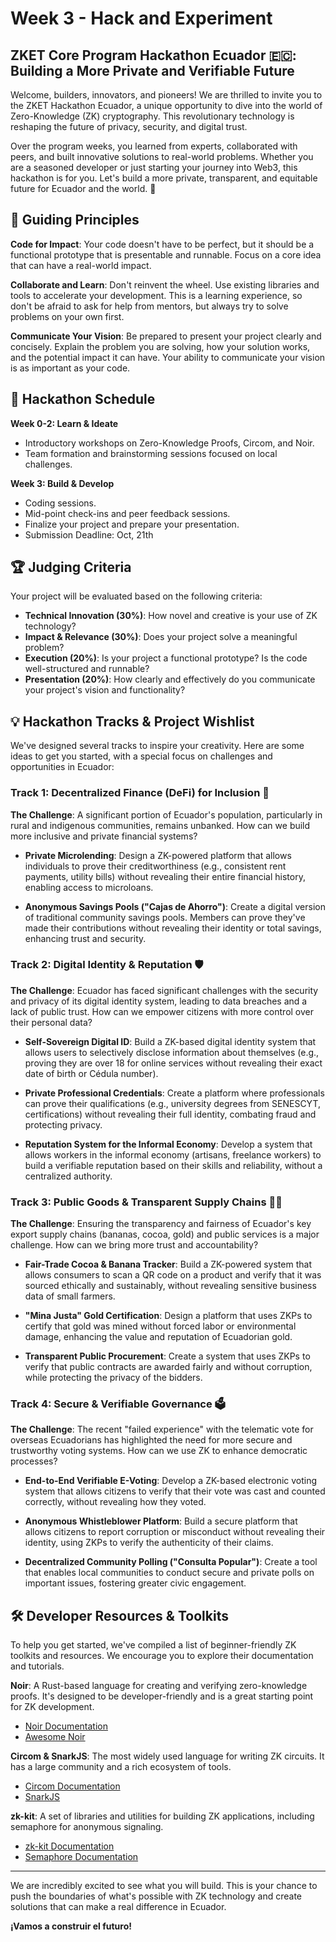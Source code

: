 # Week 3 - Hack and Experiment

## ZKET Core Program Hackathon Ecuador 🇪🇨: Building a More Private and Verifiable Future

Welcome, builders, innovators, and pioneers! We are thrilled to invite you to the ZKET Hackathon Ecuador, a unique opportunity to dive into the world of Zero-Knowledge (ZK) cryptography. This revolutionary technology is reshaping the future of privacy, security, and digital trust.

Over the program weeks, you learned from experts, collaborated with peers, and built innovative solutions to real-world problems. Whether you are a seasoned developer or just starting your journey into Web3, this hackathon is for you. Let's build a more private, transparent, and equitable future for Ecuador and the world. 🚀

## 📜 Guiding Principles

**Code for Impact**: Your code doesn't have to be perfect, but it should be a functional prototype that is presentable and runnable. Focus on a core idea that can have a real-world impact.

**Collaborate and Learn**: Don't reinvent the wheel. Use existing libraries and tools to accelerate your development. This is a learning experience, so don't be afraid to ask for help from mentors, but always try to solve problems on your own first.

**Communicate Your Vision**: Be prepared to present your project clearly and concisely. Explain the problem you are solving, how your solution works, and the potential impact it can have. Your ability to communicate your vision is as important as your code.

## 📅 Hackathon Schedule

**Week 0-2: Learn & Ideate**
- Introductory workshops on Zero-Knowledge Proofs, Circom, and Noir.
- Team formation and brainstorming sessions focused on local challenges.

**Week 3: Build & Develop**
- Coding sessions.
- Mid-point check-ins and peer feedback sessions.
- Finalize your project and prepare your presentation.
- Submission Deadline: Oct, 21th

## 🏆 Judging Criteria

Your project will be evaluated based on the following criteria:

- **Technical Innovation (30%)**: How novel and creative is your use of ZK technology?
- **Impact & Relevance (30%)**: Does your project solve a meaningful problem?
- **Execution (20%)**: Is your project a functional prototype? Is the code well-structured and runnable?
- **Presentation (20%)**: How clearly and effectively do you communicate your project's vision and functionality?

## 💡 Hackathon Tracks & Project Wishlist

We've designed several tracks to inspire your creativity. Here are some ideas to get you started, with a special focus on challenges and opportunities in Ecuador:

### Track 1: Decentralized Finance (DeFi) for Inclusion 💸

**The Challenge**: A significant portion of Ecuador's population, particularly in rural and indigenous communities, remains unbanked. How can we build more inclusive and private financial systems?

- **Private Microlending**: Design a ZK-powered platform that allows individuals to prove their creditworthiness (e.g., consistent rent payments, utility bills) without revealing their entire financial history, enabling access to microloans.

- **Anonymous Savings Pools ("Cajas de Ahorro")**: Create a digital version of traditional community savings pools. Members can prove they've made their contributions without revealing their identity or total savings, enhancing trust and security.

### Track 2: Digital Identity & Reputation 🛡️

**The Challenge**: Ecuador has faced significant challenges with the security and privacy of its digital identity system, leading to data breaches and a lack of public trust. How can we empower citizens with more control over their personal data?

- **Self-Sovereign Digital ID**: Build a ZK-based digital identity system that allows users to selectively disclose information about themselves (e.g., proving they are over 18 for online services without revealing their exact date of birth or Cédula number).

- **Private Professional Credentials**: Create a platform where professionals can prove their qualifications (e.g., university degrees from SENESCYT, certifications) without revealing their full identity, combating fraud and protecting privacy.

- **Reputation System for the Informal Economy**: Develop a system that allows workers in the informal economy (artisans, freelance workers) to build a verifiable reputation based on their skills and reliability, without a centralized authority.

### Track 3: Public Goods & Transparent Supply Chains 🍌🍫

**The Challenge**: Ensuring the transparency and fairness of Ecuador's key export supply chains (bananas, cocoa, gold) and public services is a major challenge. How can we bring more trust and accountability?

- **Fair-Trade Cocoa & Banana Tracker**: Build a ZK-powered system that allows consumers to scan a QR code on a product and verify that it was sourced ethically and sustainably, without revealing sensitive business data of small farmers.

- **"Mina Justa" Gold Certification**: Design a platform that uses ZKPs to certify that gold was mined without forced labor or environmental damage, enhancing the value and reputation of Ecuadorian gold.

- **Transparent Public Procurement**: Create a system that uses ZKPs to verify that public contracts are awarded fairly and without corruption, while protecting the privacy of the bidders.

### Track 4: Secure & Verifiable Governance 🗳️

**The Challenge**: The recent "failed experience" with the telematic vote for overseas Ecuadorians has highlighted the need for more secure and trustworthy voting systems. How can we use ZK to enhance democratic processes?

- **End-to-End Verifiable E-Voting**: Develop a ZK-based electronic voting system that allows citizens to verify that their vote was cast and counted correctly, without revealing how they voted.

- **Anonymous Whistleblower Platform**: Build a secure platform that allows citizens to report corruption or misconduct without revealing their identity, using ZKPs to verify the authenticity of their claims.

- **Decentralized Community Polling ("Consulta Popular")**: Create a tool that enables local communities to conduct secure and private polls on important issues, fostering greater civic engagement.

## 🛠️ Developer Resources & Toolkits

To help you get started, we've compiled a list of beginner-friendly ZK toolkits and resources. We encourage you to explore their documentation and tutorials.

**Noir**: A Rust-based language for creating and verifying zero-knowledge proofs. It's designed to be developer-friendly and is a great starting point for ZK development.
- [Noir Documentation](https://noir-lang.org/docs)
- [Awesome Noir](https://github.com/noir-lang/awesome-noir)

**Circom & SnarkJS**: The most widely used language for writing ZK circuits. It has a large community and a rich ecosystem of tools.
- [Circom Documentation](https://docs.circom.io/)
- [SnarkJS](https://github.com/iden3/snarkjs)

**zk-kit**: A set of libraries and utilities for building ZK applications, including semaphore for anonymous signaling.
- [zk-kit Documentation](https://zkkit.org/)
- [Semaphore Documentation](https://docs.semaphore.pse.dev/guides/proofs)

---

We are incredibly excited to see what you will build. This is your chance to push the boundaries of what's possible with ZK technology and create solutions that can make a real difference in Ecuador.

**¡Vamos a construir el futuro!**
